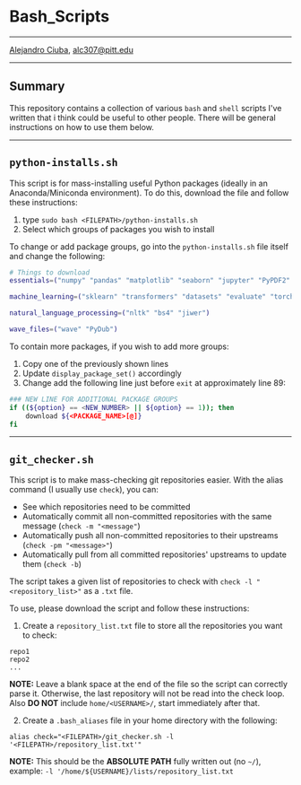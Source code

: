 # Bash_Scripts
***
[Alejandro Ciuba](https://alejandrociuba.github.io), alc307@pitt.edu
***
## Summary
This repository contains a collection of various `bash` and `shell` scripts I've written that i think could be useful to other people. There will be general instructions on how to use them below.
***
## `python-installs.sh`
This script is for mass-installing useful Python packages (ideally in an Anaconda/Miniconda environment). To do this, download the file and follow these instructions:

1. type `sudo bash <FILEPATH>/python-installs.sh`
2. Select which groups of packages you wish to install

To change or add package groups, go into the `python-installs.sh` file itself and change the following:

```bash
# Things to download
essentials=("numpy" "pandas" "matplotlib" "seaborn" "jupyter" "PyPDF2" "requests")

machine_learning=("sklearn" "transformers" "datasets" "evaluate" "torchmetrics")

natural_language_processing=("nltk" "bs4" "jiwer")

wave_files=("wave" "PyDub")
```

To contain more packages, if you wish to add more groups:

1. Copy one of the previously shown lines
2. Update `display_package_set()` accordingly
3. Change add the following line just before `exit` at approximately line 89:
```bash
### NEW LINE FOR ADDITIONAL PACKAGE GROUPS
if ((${option} == <NEW_NUMBER> || ${option} == 1)); then
    download ${<PACKAGE_NAME>[@]}
fi
```
***
## `git_checker.sh`
This script is to make mass-checking git repositories easier. With the alias command (I usually use `check`), you can:
- See which repositories need to be committed
- Automatically commit all non-committed repositories with the same message (`check -m "<message"`)
- Automatically push all non-committed repositories to their upstreams (`check -pm "<message>"`)
- Automatically pull from all committed repositories' upstreams to update them (`check -b`)

The script takes a given list of repositories to check with `check -l "<repository_list>"` as a `.txt` file.

To use, please download the script and follow these instructions:

1. Create a `repository_list.txt` file to store all the repositories you want to check:
```
repo1 
repo2
...

```
**NOTE:** Leave a blank space at the end of the file so the script can correctly parse it. Otherwise, the last repository will not be read into the check loop. Also **DO NOT** include `home/<USERNAME>/`, start immediately after that.

2. Create a `.bash_aliases` file in your home directory with the following:
```text
alias check="<FILEPATH>/git_checker.sh -l '<FILEPATH>/repository_list.txt'"
```
**NOTE:** This should be the **ABSOLUTE PATH** fully written out (no `~/`), example: `-l '/home/${USERNAME}/lists/repository_list.txt`
